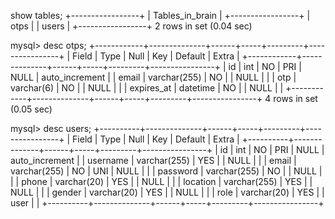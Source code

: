 show tables;
+-----------------+
| Tables_in_brain |
+-----------------+
| otps            |
| users           |
+-----------------+
2 rows in set (0.04 sec)

mysql> desc otps;
+------------+--------------+------+-----+---------+----------------+
| Field      | Type         | Null | Key | Default | Extra          |
+------------+--------------+------+-----+---------+----------------+
| id         | int          | NO   | PRI | NULL    | auto_increment |
| email      | varchar(255) | NO   |     | NULL    |                |
| otp        | varchar(6)   | NO   |     | NULL    |                |
| expires_at | datetime     | NO   |     | NULL    |                |
+------------+--------------+------+-----+---------+----------------+
4 rows in set (0.05 sec)

mysql> desc users;
+----------+--------------+------+-----+---------+----------------+
| Field    | Type         | Null | Key | Default | Extra          |
+----------+--------------+------+-----+---------+----------------+
| id       | int          | NO   | PRI | NULL    | auto_increment |
| username | varchar(255) | YES  |     | NULL    |                |
| email    | varchar(255) | NO   | UNI | NULL    |                |
| password | varchar(255) | NO   |     | NULL    |                |
| phone    | varchar(20)  | YES  |     | NULL    |                |
| location | varchar(255) | YES  |     | NULL    |                |
| gender   | varchar(20)  | YES  |     | NULL    |                |
| role     | varchar(20)  | YES  |     | user    |                |
+----------+--------------+------+-----+---------+----------------+
